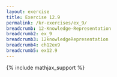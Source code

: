 ```yaml
---
layout: exercise
title: Exercise 12.9
permalink: /kr-exercises/ex_9/
breadcrumb: 12-Knowledge-Representation
breadcrumb2: ex_9
breadcrumb3: 12knowledgeRepresentation
breadcrumb4: ch12ex9
breadcrumb5: ex12.9
---
```


{% include mathjax_support %}

